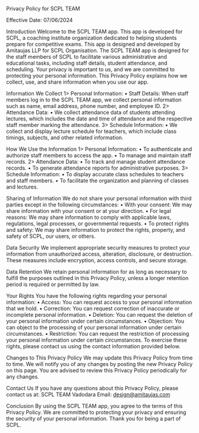 Privacy Policy for SCPL TEAM

Effective Date: 07/06/2024

Introduction
Welcome to the SCPL TEAM app. This app is developed for SCPL, a coaching institute organization dedicated to helping students prepare for competitive exams. This app is designed and developed by Amitaujas LLP for SCPL Organisation. The SCPL TEAM app is designed for the staff members of SCPL to facilitate various administrative and educational tasks, including staff details, student attendance, and scheduling. Your privacy is important to us, and we are committed to protecting your personal information. This Privacy Policy explains how we collect, use, and share information when you use our app.

Information We Collect
1> Personal Information:
  • Staff Details: When staff members log in to the SCPL TEAM app, we collect personal information such as name, email address, phone number, and employee ID.
2> Attendance Data:
  • We collect attendance data of students attending lectures, which includes the date and time of attendance and the respective staff member marking the attendance.
3> Schedule Information:
  • We collect and display lecture schedule for teachers, which include class timings, subjects, and other related information.

How We Use the Information
1> Personal Information:
  • To authenticate and authorize staff members to access the app.
  • To manage and maintain staff records.
2> Attendance Data:
  • To track and manage student attendance records.
  • To generate attendance reports for administrative purposes.
3> Schedule Information:
  • To display accurate class schedules to teachers and staff members.
  • To facilitate the organization and planning of classes and lectures.

Sharing of Information
We do not share your personal information with third parties except in the following circumstances:
  • With your consent: We may share information with your consent or at your direction.
  • For legal reasons: We may share information to comply with applicable laws, regulations, legal processes, or governmental requests.
  • To protect rights and safety: We may share information to protect the rights, property, and safety of SCPL, our users, or others.

Data Security
We implement appropriate security measures to protect your information from unauthorized access, alteration, disclosure, or destruction. These measures include encryption, access controls, and secure storage.

Data Retention
We retain personal information for as long as necessary to fulfill the purposes outlined in this Privacy Policy, unless a longer retention period is required or permitted by law.

Your Rights
You have the following rights regarding your personal information:
  • Access: You can request access to your personal information that we hold.
  • Correction: You can request correction of inaccurate or incomplete personal information.
  • Deletion: You can request the deletion of your personal information under certain circumstances.
  • Objection: You can object to the processing of your personal information under certain circumstances.
  • Restriction: You can request the restriction of processing your personal information under certain circumstances.
To exercise these rights, please contact us using the contact information provided below.

Changes to This Privacy Policy
We may update this Privacy Policy from time to time. We will notify you of any changes by posting the new Privacy Policy on this page. You are advised to review this Privacy Policy periodically for any changes.

Contact Us
If you have any questions about this Privacy Policy, please contact us at:
SCPL TEAM
Vadodara
Email: design@amitaujas.com

Conclusion
By using the SCPL TEAM app, you agree to the terms of this Privacy Policy. We are committed to protecting your privacy and ensuring the security of your personal information. Thank you for being a part of SCPL.

